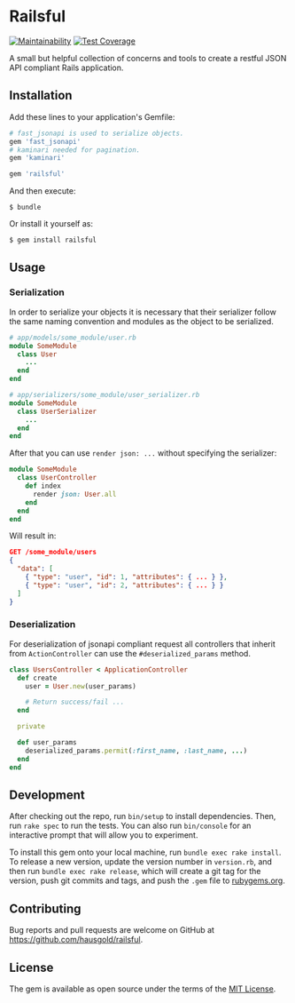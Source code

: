 # Railsful
[![Maintainability](https://api.codeclimate.com/v1/badges/d1e81476a4c63779815e/maintainability)](https://codeclimate.com/github/hausgold/railsful/maintainability)
[![Test Coverage](https://api.codeclimate.com/v1/badges/d1e81476a4c63779815e/test_coverage)](https://codeclimate.com/github/hausgold/railsful/test_coverage)

A small but helpful collection of concerns and tools to create
a restful JSON API compliant Rails application.

## Installation

Add these lines to your application's Gemfile:

```ruby
# fast_jsonapi is used to serialize objects.
gem 'fast_jsonapi'
# kaminari needed for pagination.
gem 'kaminari'

gem 'railsful'
```

And then execute:

    $ bundle

Or install it yourself as:

    $ gem install railsful

## Usage

### Serialization

In order to serialize your objects it is necessary that their serializer follow
the same naming convention and modules as the object to be serialized.

``` ruby
# app/models/some_module/user.rb
module SomeModule
  class User
    ...
  end
end

# app/serializers/some_module/user_serializer.rb
module SomeModule
  class UserSerializer
    ...
  end
end
```

After that you can use `render json: ...` without specifying the serializer:

``` ruby
module SomeModule
  class UserController
    def index
      render json: User.all
    end
  end
end
```

Will result in:

``` json
GET /some_module/users
{
  "data": [
    { "type": "user", "id": 1, "attributes": { ... } },
    { "type": "user", "id": 2, "attributes": { ... } }
  ]
}
```

### Deserialization
For deserialization of jsonapi compliant request all controllers that
inherit from `ActionController` can use the `#deserialized_params` method.

``` ruby
class UsersController < ApplicationController
  def create
    user = User.new(user_params)

    # Return success/fail ...
  end

  private

  def user_params
    deserialized_params.permit(:first_name, :last_name, ...)
  end
end
```

## Development

After checking out the repo, run `bin/setup` to install dependencies. Then, run
`rake spec` to run the tests. You can also run `bin/console` for an interactive
prompt that will allow you to experiment.

To install this gem onto your local machine, run `bundle exec rake install`. To
release a new version, update the version number in `version.rb`, and then run
`bundle exec rake release`, which will create a git tag for the version, push
git commits and tags, and push the `.gem` file to
[rubygems.org](https://rubygems.org).

## Contributing

Bug reports and pull requests are welcome on GitHub at
https://github.com/hausgold/railsful.

## License

The gem is available as open source under the terms of the [MIT
License](https://opensource.org/licenses/MIT).
